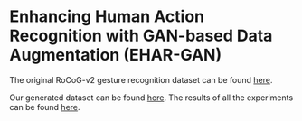 # Enhancing Human Action Recognition with GAN-based Data Augmentation (EHAR-GAN)



The original RoCoG-v2 gesture recognition dataset can be found [here](https://www.cis.jhu.edu/~rocog/data/).

Our generated dataset can be found [here](https://drive.google.com/file/d/1f72ac15Ell_YnNn2nAmw9oKlnRJCXRAi/view?usp=sharing). The results of all the experiments can be found [here](https://drive.google.com/file/d/1rYqhvnCbbiCiJiJn48OmtBBDc0etQZ4y/view?usp=sharing).
